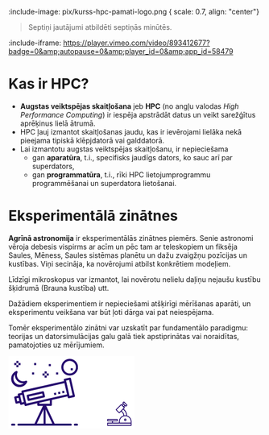 
<!-- # Sākam kursu ... -->
:include-image: pix/kurss-hpc-pamati-logo.png { scale: 0.7, align: "center"}

> Septiņi jautājumi atbildēti septiņās minūtēs.


<!-- [Ievada video](https://vimeo.com/893412677) -->

:include-iframe: https://player.vimeo.com/video/893412677?badge=0&amp;autopause=0&amp;player_id=0&amp;app_id=58479


<!-- :include-iframe: iframe/custom.html {
  fit: true
} -->

<!-- :include-iframe: iframe/uzdevums.html {
    title: "Uzdev.",
  fit: false, 
  aspectRatio: "7:6",
  border: null,
} -->


<!-- :include-iframe: https://player.vimeo.com/video/893412677?h=bf6da07fd5 {aspectRatio: "1:1" } -->


# Kas ir HPC?

- **Augstas veiktspējas skaitļošana** jeb **HPC** (no angļu valodas *High Performance Computing*) ir iespēja apstrādāt datus un veikt sarežģītus aprēķinus lielā ātrumā.
- HPC ļauj izmantot skaitļošanas jaudu, kas ir ievērojami lielāka nekā pieejama tipiskā klēpjdatorā vai galddatorā.
- Lai izmantotu augstas veiktspējas skaitļošanu, ir nepieciešama
  - gan **aparatūra**, t.i., specifisks jaudīgs dators, ko sauc arī par superdators,
  - gan **programmatūra**, t.i., rīki HPC lietojumprogrammu programmēšanai un superdatora lietošanai.

# Eksperimentālā zinātnes

**Agrīnā astronomija** ir eksperimentālās zinātnes piemērs. Senie astronomi vēroja debesis vispirms ar acīm un pēc tam ar teleskopiem un fiksēja Saules, Mēness, Saules sistēmas planētu un dažu zvaigžņu pozīcijas un kustības. Viņi secināja, ka novērojumi atbilst konkrētiem modeļiem. 

Līdzīgi mikroskopus var izmantot, lai novērotu nelielu daļiņu nejaušu kustību šķidrumā (Brauna kustība) utt.

Dažādiem eksperimentiem ir nepieciešami atšķirīgi mērīšanas aparāti, un eksperimentu veikšana var būt ļoti dārga vai pat neiespējama.

Tomēr eksperimentālo zinātni var uzskatīt par fundamentālo paradigmu: teorijas un datorsimulācijas galu galā tiek apstiprinātas vai noraidītas, pamatojoties uz mērījumiem.

![Teleskops un mikroskops](https://raw.githubusercontent.com/viktorszagorskis/hpc-pamati/main/pix/TeleskopsMikroskops.png)
